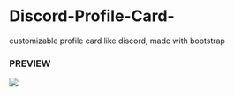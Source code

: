 # Discord-Profile-Card-
customizable profile card like discord, made with bootstrap

### PREVIEW
![](https://cdn.discordapp.com/attachments/591157769181069332/753328913677025403/unknown.png)
